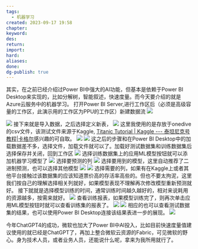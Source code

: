 ```yaml
---
tags:
  - 机器学习
created: 2023-09-17 19:58
chapter: 
keyword: 
des: 
return: 
import: 
hard: 
aliases: 
done: 
dg-publish: true
---
```

其实，在之前已经介绍过Power BI中强大的AI功能，但基本是依赖于Power BI Desktop来实现的，比如分解树，智能叙述，快速度量。而今天要介绍的就是Azure云服务中的机器学习。
打开Power BI Server,进行工作区后（必须是高级容量的工作区，此演示用的工作区为PPU的工作区）新建数据流
![](https://s2.loli.net/2023/09/17/7ecil1pOPbBgvJ4.png)

![](https://s2.loli.net/2023/09/17/qlu1SH6mnk5xzDJ.png)
接下来就是导入数据，之后选择定义新表，
![](https://s2.loli.net/2023/09/17/CdBRUvNTXl4uZbk.png)
这里我使用的是存放于onedive的csv文件，该测试文件来源于Kaggle, [Titanic Tutorial | Kaggle --- 泰坦尼克号教程|卡格尔](https://www.kaggle.com/code/alexisbcook/titanic-tutorial)感兴趣的可自取。
![](https://s2.loli.net/2023/09/17/9q5O4FHcvAj2yrS.png)
![](https://s2.loli.net/2023/09/17/6BkzA9PbpFm4yWE.png)
这之后的步骤和在Power BI Desktop中的加载数据差不多，选择文件，加载文件就可以了。加载好测试数据集和训练数据集后选择保存并关闭，回到工作区
![](https://s2.loli.net/2023/09/17/3Q4VAFlUkC2Bjtd.png)
选择训练数据集上的应用ML模型按钮就可以添加机器学习模型了
![](https://s2.loli.net/2023/09/17/YjAGX9oZQVPtLsb.png)
选择要预测的列
![](https://s2.loli.net/2023/09/17/GqsF8BIKJ3Z6AiM.png)
选择要用到的模型，这里自动推荐了二进制预测，也可以选择其他模型
![](https://s2.loli.net/2023/09/17/2LDNc8RIxnUZK61.png)
![](https://s2.loli.net/2023/09/17/6ICPXHs1Ry28dTe.png)
选择需要的列，如果有在Kaggle上或者其他平台接触过该数据集的应该知道票价高的存活率高些的。但也不要太拘泥，这里我们按自己的理解选择相关列就好，如果模型表现不理解再次修改模型重新预测就好。
接下就就是选择模型训练的时间，通常训练时间越久越好的，相对来说耗用的资源越多，按需来就好。
![](https://s2.loli.net/2023/09/17/JwYuLI4dTRniOle.png)
查看训练报表，如果模型训练完了，则再次单击应用ML模型按钮时就可以查看训练集的报表了。
![](https://s2.loli.net/2023/09/17/9nDVGLR2aYAOUZs.png)
![](https://s2.loli.net/2023/09/17/gk1hD2N7rnPvHyB.png)
相应的也可以查看测试数据集的结果，也可以使用Power BI Desktop连接该结果表进一步的展现。
![](https://s2.loli.net/2023/09/17/uNH5tS7QU6Oayc3.png)

今年ChatGPT4的成功，微软也加大了Power BI中AI投入，比如目前快速度量值建议使用的就已经是ChatGPT了，再加上整合微软云资源的Fabric，可见微软的野心。身为技术人员，或者业务人员，还能说什么呢，拿来为我所用就行了。
